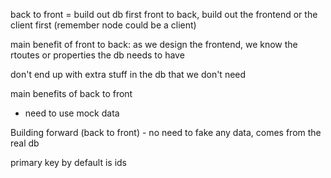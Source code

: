 back to front = build out db first
front to back, build out the frontend or the client first (remember node could be a client)

main benefit of front to back: as we design the frontend, we know the rtoutes or properties the db needs to have

don't end up with extra stuff in the db that we don't need

main benefits of back to front
- need to use mock data

Building forward (back to front) - no need to fake any data, comes from the real db

primary key by default is ids
